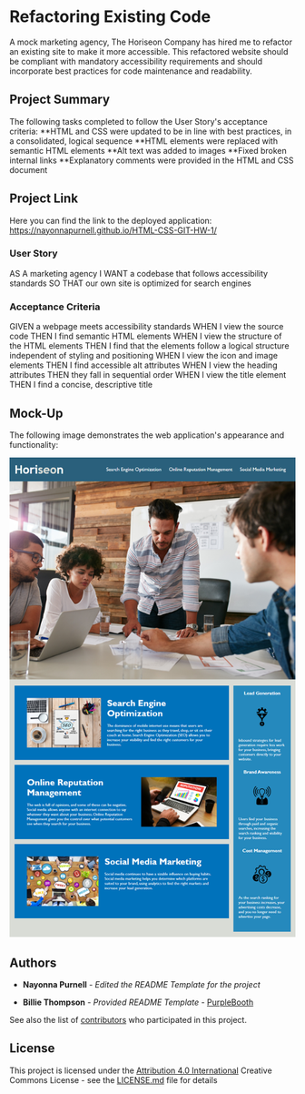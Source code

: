 # Refactoring Existing Code

A mock marketing agency, The Horiseon Company has hired me to refactor an existing site to make it more accessible.
This refactored website should be compliant with mandatory accessibility requirements and should incorporate best practices for code maintenance and readability.
## Project Summary

The following tasks completed to follow the User Story's acceptance criteria:
**HTML and CSS were updated to be in line with best practices, in a consolidated, logical sequence
**HTML elements were replaced with semantic HTML elements
**Alt text was added to images
**Fixed broken internal links
**Explanatory comments were provided in the HTML and CSS document

## Project Link
Here you can find the link to the deployed application:
https://nayonnapurnell.github.io/HTML-CSS-GIT-HW-1/


### User Story
AS A marketing agency
I WANT a codebase that follows accessibility standards
SO THAT our own site is optimized for search engines

### Acceptance Criteria

GIVEN a webpage meets accessibility standards
WHEN I view the source code
THEN I find semantic HTML elements
WHEN I view the structure of the HTML elements
THEN I find that the elements follow a logical structure independent of styling and positioning
WHEN I view the icon and image elements
THEN I find accessible alt attributes
WHEN I view the heading attributes
THEN they fall in sequential order
WHEN I view the title element
THEN I find a concise, descriptive title


## Mock-Up

The following image demonstrates the web application's appearance and functionality:

![Note: This layout is designed for desktop viewing, you may notice that some of the elements don't look exactly like the mock-up at a resolution smaller than 768px.](./assets/images/hero-image.png)

## Authors

* **Nayonna Purnell** - *Edited the README Template for the project*

* **Billie Thompson** - *Provided README Template* - [PurpleBooth](https://github.com/PurpleBooth)

See also the list of [contributors](https://github.com/PurpleBooth/a-good-readme-template/contributors) who participated in this project.

## License

This project is licensed under the [Attribution 4.0 International](LICENSE.md) Creative Commons License - see the [LICENSE.md](LICENSE.md) file for details


